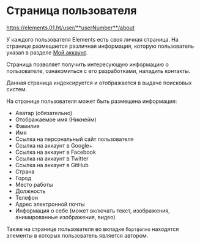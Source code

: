 # Страница пользователя

https://elements.01.ht/user/**userNumber**/about

У каждого пользователя Elements есть своя личная страница. На странице размещается различная информация, которую пользователь указал в разделе [Мой аккаунт](/guide/account/).

Страница позволяет получить интересующую информацию о пользователе, ознакомиться с его разработками, наладить контакты.

Данная страница индексируется и отображается в выдаче поисковых систем.

На странице пользователя может быть размещена информация:

* Аватар (обязательно)
* Отображаемое имя (Никнейм)
* Фамилия 
* Имя
* Ссылка на персональный сайт пользователя
* Ссылка на аккаунт в Google+
* Ссылка на аккаунт в Facebook
* Ссылка на аккаунт в Twitter
* Ссылка на аккаунт в GitHub
* Страна
* Город
* Место работы
* Должность
* Телефон
* Адрес электронной почты
* Информация о себе (может включать текст, изображения, анимированные изображения, видео)

Также на странице пользователя во вкладке `Портфолио` находятся элементы в которых пользователь является автором.